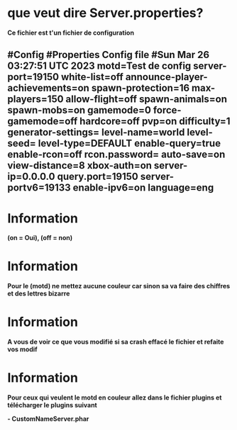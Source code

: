 # que veut dire Server.properties?

__Ce fichier est t'un fichier de configuration__

#Config 
#Properties Config file
#Sun Mar 26 03:27:51 UTC 2023
motd=Test de config
server-port=19150
white-list=off
announce-player-achievements=on
spawn-protection=16
max-players=150
allow-flight=off
spawn-animals=on
spawn-mobs=on
gamemode=0
force-gamemode=off
hardcore=off
pvp=on
difficulty=1
generator-settings=
level-name=world
level-seed=
level-type=DEFAULT
enable-query=true
enable-rcon=off
rcon.password=
auto-save=on
view-distance=8
xbox-auth=on
server-ip=0.0.0.0
query.port=19150
server-portv6=19133
enable-ipv6=on
language=eng
---

# Information 

__(on = Oui), (off = non)__

# Information 
 
__Pour le (motd) ne mettez aucune couleur car sinon sa va faire des chiffres et des lettres bizarre__ 

# Information 

__A vous de voir ce que vous modifié si sa crash effacé le fichier et refaite vos modif__

# Information 

__Pour ceux qui veulent le motd en couleur allez dans le fichier plugins et télécharger le plugins suivant__ 

__- CustomNameServer.phar__
